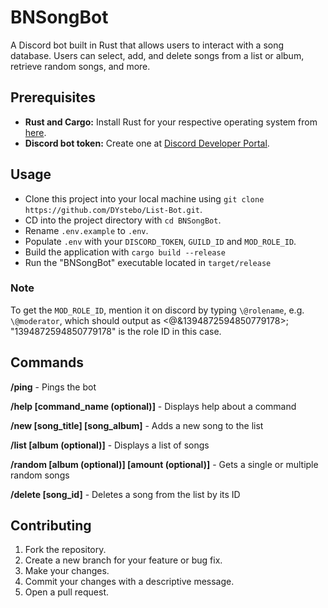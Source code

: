 # BNSongBot
A Discord bot built in Rust that allows users to interact with a song database. Users can select, add, and delete songs from a list or album, retrieve random songs, and more.

## Prerequisites
- **Rust and Cargo:** Install Rust for your respective operating system from [here](https://www.rust-lang.org/).
- **Discord bot token:** Create one at [Discord Developer Portal](https://discord.com/developers/applications).

## Usage
- Clone this project into your local machine using `git clone https://github.com/DYstebo/List-Bot.git`.
- CD into the project directory with `cd BNSongBot`.
- Rename `.env.example` to `.env`.
- Populate `.env` with your `DISCORD_TOKEN`, `GUILD_ID` and `MOD_ROLE_ID`.
- Build the application with `cargo build --release`
- Run the "BNSongBot" executable located in `target/release`

### Note
To get the `MOD_ROLE_ID`, mention it on discord by typing `\@rolename`, e.g. `\@moderator`, which should output as <@&1394872594850779178>; "1394872594850779178" is the role ID in this case.

## Commands
**/ping** - Pings the bot

**/help [command_name (optional)]** - Displays help about a command

**/new [song_title] [song_album]** - Adds a new song to the list

**/list [album (optional)]** - Displays a list of songs

**/random [album (optional)] [amount (optional)]** - Gets a single or multiple random songs

**/delete [song_id]** - Deletes a song from the list by its ID

## Contributing
1. Fork the repository.
2. Create a new branch for your feature or bug fix.
3. Make your changes.
4. Commit your changes with a descriptive message.
5. Open a pull request.